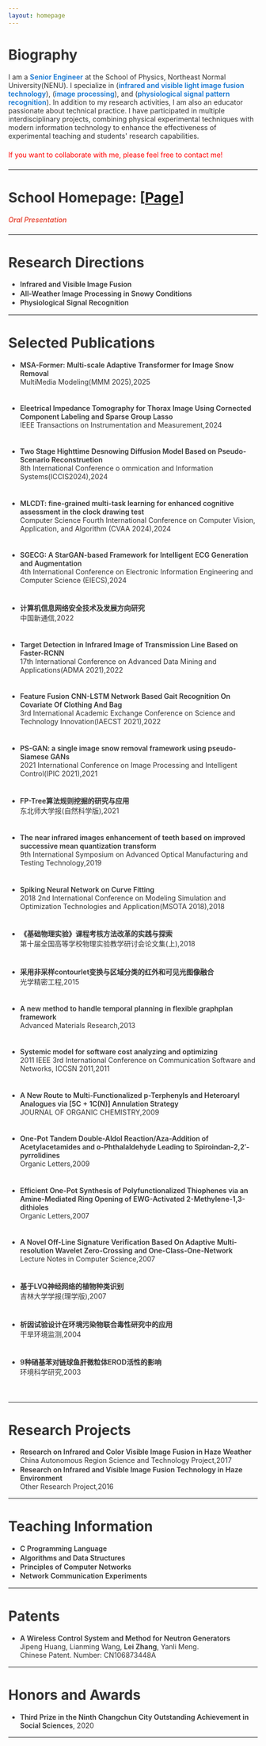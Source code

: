 ```yaml
---
layout: homepage
---
```


# Biography

I am a **<font color='#1677D2'>Senior Engineer</font>**  at the School of Physics, Northeast Normal University(NENU). I specialize in (**<font color='#1677D2'>infrared and visible light image fusion technology</font>**), (**<font color='#1677D2'>image processing</font>**), and (**<font color='#1677D2'>physiological signal pattern recognition</font>**). In addition to my research activities, I am also an educator passionate about technical practice. I have participated in multiple interdisciplinary projects, combining physical experimental techniques with modern information technology to enhance the effectiveness of experimental teaching and students' research capabilities.

<font color='red'>If you want to collaborate with me, please feel free to contact me!</font>

***
# School Homepage: [[Page](https://js.nenu.edu.cn/teacher/index_fix.php)] 
<strong><i style="color:#e74d3c">Oral Presentation</i></strong>

***

# Research Directions

- **Infrared and Visible Image Fusion**
- **All-Weather Image Processing in Snowy Conditions**
- **Physiological Signal Recognition**

***


# Selected Publications

- **MSA-Former: Multi-scale Adaptive Transformer for Image Snow Removal**
  <br>
  MultiMedia Modeling(MMM 2025),2025
  <div style="height:1em" />

- **Eleetrical Impedance Tomography for Thorax Image Using Cornected Component Labeling and Sparse Group Lasso**
  <br>
  IEEE Transactions on Instrumentation and Measurement,2024 
  <div style="height:1em" />

- **Two Stage Highttime Desnowing Diffusion Model Based on Pseudo-Scenario Reconstruetion**
  <br>
  8th International Conference o ommication and Information Systems(ICCIS2024),2024
  <div style="height:1em" />

- **MLCDT: fine-grained multi-task learning for enhanced cognitive assessment in the clock drawing test**
  <br>
  Computer Science Fourth International Conference on Computer Vision, Application, and Algorithm (CVAA 2024),2024 
  <div style="height:1em" />

- **SGECG: A StarGAN-based Framework for Intelligent ECG Generation and Augmentation**
  <br>
  4th International Conference on Electronic Information Engineering and Computer Science (EIECS),2024 
  <div style="height:1em" />

- **计算机信息网络安全技术及发展方向研究**
  <br>
  中国新通信,2022 
  <div style="height:1em" />

- **Target Detection in Infrared Image of Transmission Line Based on Faster-RCNN**
  <br>
  17th International Conference on Advanced Data Mining and Applications(ADMA 2021),2022 
  <div style="height:1em" />

- **Feature Fusion CNN-LSTM Network Based Gait Recognition On Covariate Of Clothing And Bag**
  <br>
  3rd International Academic Exchange Conference on Science and Technology Innovation(IAECST 2021),2022 
  <div style="height:1em" />

- **PS-GAN: a single image snow removal framework using pseudo-Siamese GANs**
  <br>
  2021 International Conference on Image Processing and Intelligent Control(IPIC 2021),2021 
  <div style="height:1em" />

- **FP-Tree算法规则挖掘的研究与应用**
  <br>
  东北师大学报(自然科学版),2021
  <div style="height:1em" />

- **The near infrared images enhancement of teeth based on improved successive mean quantization transform**
  <br>
  9th International Symposium on Advanced Optical Manufacturing and Testing Technology,2019  
  <div style="height:1em" />

- **Spiking Neural Network on Curve Fitting**
  <br>
  2018 2nd International Conference on Modeling Simulation and Optimization Technologies and Application(MSOTA 2018),2018 
  <div style="height:1em" />

- **《基础物理实验》课程考核方法改革的实践与探索**
  <br>
  第十届全国高等学校物理实验教学研讨会论文集(上),2018 
  <div style="height:1em" />

- **采用非采样contourlet变换与区域分类的红外和可见光图像融合**
  <br>
  光学精密工程,2015 
  <div style="height:1em" />

- **A new method to handle temporal planning in flexible graphplan framework**
  <br>
  Advanced Materials Research,2013 
  <div style="height:1em" />

- **Systemic model for software cost analyzing and optimizing**
  <br>
   2011 IEEE 3rd International Conference on Communication Software and Networks, ICCSN 2011,2011 
  <div style="height:1em" />

- **A New Route to Multi-Functionalized p-Terphenyls and Heteroaryl Analogues via [5C + 1C(N)] Annulation Strategy**
  <br>
  JOURNAL OF ORGANIC CHEMISTRY,2009
  <div style="height:1em" />

- **One-Pot Tandem Double-Aldol Reaction/Aza-Addition of Acetylacetamides and o-Phthalaldehyde Leading to Spiroindan-2,2′-pyrrolidines**
  <br>
  Organic Letters,2009
  <div style="height:1em" />

- **Efficient One-Pot Synthesis of Polyfunctionalized Thiophenes via an Amine-Mediated Ring Opening of EWG-Activated 2-Methylene-1,3-dithioles**
  <br>
  Organic Letters,2007 
  <div style="height:1em" />

- **A Novel Off-Line Signature Verification Based On Adaptive Multi-resolution Wavelet Zero-Crossing and One-Class-One-Network**
  <br>
  Lecture Notes in Computer Science,2007
  <div style="height:1em" />

- **基于LVQ神经网络的植物种类识别**
  <br>
  吉林大学学报(理学版),2007
  <div style="height:1em" />

- **析因试验设计在环境污染物联合毒性研究中的应用**
  <br>
  干旱环境监测,2004
  <div style="height:1em" />

- **9种硝基苯对链球鱼肝微粒体EROD活性的影响**
  <br>
  环境科学研究,2003
  <div style="height:1em" />

***
# Research Projects

- **Research on Infrared and Color Visible Image Fusion in Haze Weather**
  <br>
  China Autonomous Region Science and Technology Project,2017
- **Research on Infrared and Visible Image Fusion Technology in Haze Environment**
  <br>
  Other Research Project,2016
***

# Teaching Information

- **C Programming Language**
- **Algorithms and Data Structures**
- **Principles of Computer Networks**
- **Network Communication Experiments**

***

# Patents

- **A Wireless Control System and Method for Neutron Generators**
  <br>
  Jipeng Huang, Lianming Wang, **Lei Zhang**, Yanli Meng.
  <br>
  Chinese Patent. Number: CN106873448A

***


# Honors and Awards

- **Third Prize in the Ninth Changchun City Outstanding Achievement in Social Sciences**, 2020

***


<script>
var _hmt = _hmt || [];
(function() {
  var hm = document.createElement("script");
  hm.src = "https://hm.baidu.com/hm.js?e65e40065b1673fb2d43f64d90aed14d";
  var s = document.getElementsByTagName("script")[0]; 
  s.parentNode.insertBefore(hm, s);
})();
</script>

<style type="text/css">
  body{
    color:rgb(51, 51, 51);
  }
  p {
    margin: 0 0 1.5em 0;
  }
  li{
    padding-bottom: 0.1em;
  }
  strong{
    font-weight: 600;
  }
  b{
    font-weight: 600;
    color:rgb(22, 119, 210);
  }
</style>


